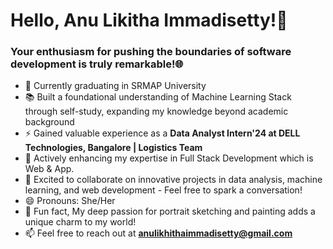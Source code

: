 <h1>Hello, Anu Likitha Immadisetty!👋</h1>
<h3>Your enthusiasm for pushing the boundaries of software development is truly remarkable!🌐</h3>

- 🔭 Currently graduating in SRMAP University
- 📚 Built a foundational understanding of Machine Learning Stack through self-study, expanding my knowledge beyond academic background
- ⚡ Gained valuable experience as a **Data Analyst Intern'24 at DELL Technologies, Bangalore | Logistics Team**
- 🌱 Actively enhancing my expertise in Full Stack Development which is Web & App.
- 🤝 Excited to collaborate on innovative projects in data analysis, machine learning, and web development - Feel free to spark a conversation!
- 😄 Pronouns: She/Her
- 🎨 Fun fact, My deep passion for portrait sketching and painting adds a unique charm to my world!
- 📫 Feel free to reach out at **anulikhithaimmadisetty@gmail.com**

